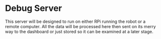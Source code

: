 # Debug Server

This server will be designed to run on either RPi running the robot or a remote computer. 
All the data will be processed here then sent on its merry way to the dashboard or just stored so it can be examined at a later stage.
